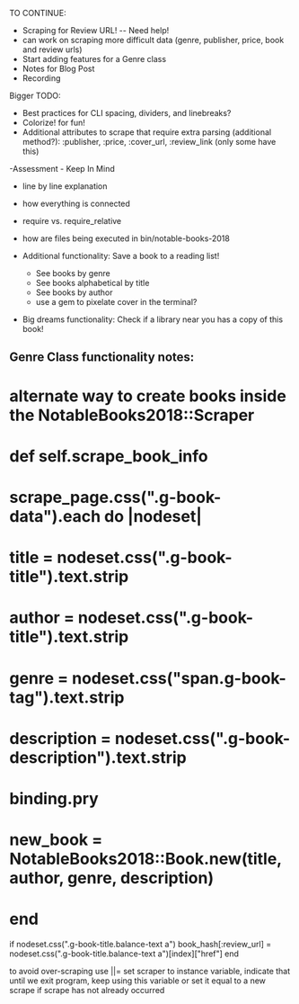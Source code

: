 TO CONTINUE:
- Scraping for Review URL! -- Need help!
- can work on scraping more difficult data (genre, publisher, price, book and review urls)
- Start adding features for a Genre class
- Notes for Blog Post
- Recording

Bigger TODO:
- Best practices for CLI spacing, dividers, and linebreaks?
- Colorize! for fun!
- Additional attributes to scrape that require extra parsing (additional method?):
      :publisher, :price, :cover_url, :review_link (only some have this)


-Assessment - Keep In Mind
  - line by line explanation
  - how everything is connected
  - require vs. require_relative
  - how are files being executed in bin/notable-books-2018


- Additional functionality: Save a book to a reading list!
  - See books by genre
  - See books alphabetical by title
  - See books by author
  - use a gem to pixelate cover in the terminal?
- Big dreams functionality: Check if a library near you has a copy of this book!

Genre Class functionality notes:
  - 


# alternate way to create books inside the NotableBooks2018::Scraper
#  def self.scrape_book_info
# scrape_page.css(".g-book-data").each do |nodeset|
#   title = nodeset.css(".g-book-title").text.strip
#   author = nodeset.css(".g-book-title").text.strip
#   genre = nodeset.css("span.g-book-tag").text.strip
#   description = nodeset.css(".g-book-description").text.strip
#   binding.pry
#   new_book = NotableBooks2018::Book.new(title, author, genre, description)
# end

if nodeset.css(".g-book-title.balance-text a")
  book_hash[:review_url] = nodeset.css(".g-book-title.balance-text a")[index]["href"]
end

 to avoid over-scraping
 use ||=
 set scraper to instance variable, indicate that until we exit program, keep using this variable
 or set it equal to a new scrape if scrape has not already occurred
